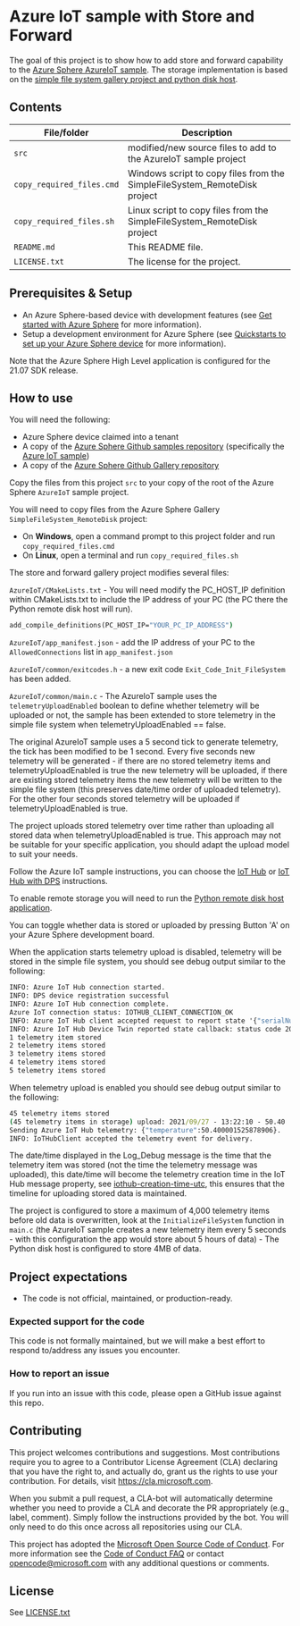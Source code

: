 # Azure IoT sample with Store and Forward

The goal of this project is to show how to add store and forward capability to the [Azure Sphere AzureIoT sample](https://github.com/Azure/azure-sphere-samples/tree/main/Samples/AzureIoT). The storage implementation is based on the [simple file system gallery project and python disk host](https://github.com/Azure/azure-sphere-gallery/tree/main/SimpleFileSystem_RemoteDisk).

## Contents

| File/folder | Description |
|-------------|-------------|
| `src`       | modified/new source files to add to the AzureIoT sample project |
| `copy_required_files.cmd` | Windows script to copy files from the SimpleFileSystem_RemoteDisk project |
| `copy_required_files.sh` | Linux script to copy files from the SimpleFileSystem_RemoteDisk project |
| `README.md` | This README file. |
| `LICENSE.txt`   | The license for the project. |

## Prerequisites & Setup

- An Azure Sphere-based device with development features (see [Get started with Azure Sphere](https://azure.microsoft.com/en-us/services/azure-sphere/get-started/) for more information).
- Setup a development environment for Azure Sphere (see [Quickstarts to set up your Azure Sphere device](https://docs.microsoft.com/en-us/azure-sphere/install/overview) for more information).

Note that the Azure Sphere High Level application is configured for the 21.07 SDK release.

## How to use

You will need the following:
* Azure Sphere device claimed into a tenant
* A copy of the [Azure Sphere Github samples repository](https://github.com/Azure/azure-sphere-samples) (specifically the [Azure IoT sample](https://github.com/Azure/azure-sphere-samples/tree/main/Samples/AzureIoT))
* A copy of the [Azure Sphere Github Gallery repository](https://github.com/Azure/azure-sphere-gallery)

Copy the files from this project `src` to your copy of the root of the Azure Sphere `AzureIoT` sample project.

You will need to copy files from the Azure Sphere Gallery `SimpleFileSystem_RemoteDisk` project:
* On **Windows**, open a command prompt to this project folder and run `copy_required_files.cmd`
* On **Linux**, open a terminal and run `copy_required_files.sh` 

The store and forward gallery project modifies several files:

`AzureIoT/CMakeLists.txt` - You will need modify the PC_HOST_IP definition within CMakeLists.txt to include the IP address of your PC (the PC there the Python remote disk host will run).

```cmd
add_compile_definitions(PC_HOST_IP="YOUR_PC_IP_ADDRESS")
```

`AzureIoT/app_manifest.json` - add the IP address of your PC to the `AllowedConnections` list in `app_manifest.json`

`AzureIoT/common/exitcodes.h` - a new exit code `Exit_Code_Init_FileSystem` has been added.

`AzureIoT/common/main.c` - The AzureIoT sample uses the `telemetryUploadEnabled` boolean to define whether telemetry will be uploaded or not, the sample has been extended to store telemetry in the simple file system when telemetryUploadEnabled == false. 

The original AzureIoT sample uses a 5 second tick to generate telemetry, the tick has been modified to be 1 second. Every five seconds new telemetry will be generated - if there are no stored telemetry items and telemetryUploadEnabled is true the new telemetry will be uploaded, if there are existing stored telemetry items the new telemetry will be written to the simple file system (this preserves date/time order of uploaded telemetry). For the other four seconds stored telemetry will be uploaded if telemetryUploadEnabled is true. 

The project uploads stored telemetry over time rather than uploading all stored data when telemetryUploadEnabled is true. This approach may not be suitable for your specific application, you should adapt the upload model to suit your needs.

Follow the Azure IoT sample instructions, you can choose the [IoT Hub](https://github.com/Azure/azure-sphere-samples/blob/main/Samples/AzureIoT/READMEStartWithIoTHub.md) or [IoT Hub with DPS](https://github.com/Azure/azure-sphere-samples/blob/main/Samples/AzureIoT/READMEAddDPS.md) instructions. 

To enable remote storage you will need to run the [Python remote disk host application](../SimpleFileSystem_RemoteDisk/src/PyDiskHost/PyDiskHost.py).

You can toggle whether data is stored or uploaded by pressing Button 'A' on your Azure Sphere development board.

When the application starts telemetry upload is disabled, telemetry will be stored in the simple file system, you should see debug output similar to the following:

```cmd
INFO: Azure IoT Hub connection started.
INFO: DPS device registration successful
INFO: Azure IoT Hub connection complete.
Azure IoT connection status: IOTHUB_CLIENT_CONNECTION_OK
INFO: Azure IoT Hub client accepted request to report state '{"serialNumber":"TEMPMON-01234"}'.
INFO: Azure IoT Hub Device Twin reported state callback: status code 204.
1 telemetry item stored
2 telemetry items stored
3 telemetry items stored
4 telemetry items stored
5 telemetry items stored
```

When telemetry upload is enabled you should see debug output similar to the following:

```cmd
45 telemetry items stored
(45 telemetry items in storage) upload: 2021/09/27 - 13:22:10 - 50.40
Sending Azure IoT Hub telemetry: {"temperature":50.400001525878906}.
INFO: IoTHubClient accepted the telemetry event for delivery.
```

The date/time displayed in the Log_Debug message is the time that the telemetry item was stored (not the time the telemetry message was uploaded), this date/time will become the telemetry creation time in the IoT Hub message property, see [iothub-creation-time-utc](https://docs.microsoft.com/azure/iot-hub/iot-hub-devguide-messages-construct#application-properties-of-d2c-iot-hub-messages), this ensures that the timeline for uploading stored data is maintained.

The project is configured to store a maximum of 4,000 telemetry items before old data is overwritten, look at the  `InitializeFileSystem` function in `main.c` (the AzureIoT sample creates a new telemetry item every 5 seconds - with this configuration the app would store about 5 hours of data) - The Python disk host is configured to store 4MB of data.

## Project expectations

* The code is not official, maintained, or production-ready.

### Expected support for the code

This code is not formally maintained, but we will make a best effort to respond to/address any issues you encounter.

### How to report an issue

If you run into an issue with this code, please open a GitHub issue against this repo.

## Contributing

This project welcomes contributions and suggestions. Most contributions require you to
agree to a Contributor License Agreement (CLA) declaring that you have the right to,
and actually do, grant us the rights to use your contribution. For details, visit
https://cla.microsoft.com.

When you submit a pull request, a CLA-bot will automatically determine whether you need
to provide a CLA and decorate the PR appropriately (e.g., label, comment). Simply follow the
instructions provided by the bot. You will only need to do this once across all repositories using our CLA.

This project has adopted the [Microsoft Open Source Code of Conduct](https://opensource.microsoft.com/codeofconduct/).
For more information see the [Code of Conduct FAQ](https://opensource.microsoft.com/codeofconduct/faq/)
or contact [opencode@microsoft.com](mailto:opencode@microsoft.com) with any additional questions or comments.

## License

See [LICENSE.txt](./LICENSE.txt)

